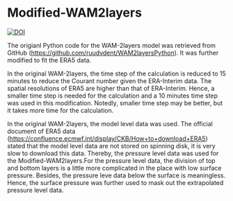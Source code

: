 # Modified-WAM2layers
[![DOI](https://zenodo.org/badge/DOI/10.5281/zenodo.4796962.svg)](http://doi.org/10.5281/zenodo.4796962)
 
The origianl Python code for the WAM-2layers model was retrieved from GitHub (https://github.com/ruudvdent/WAM2layersPython). It was further modified to fit the ERA5 data.

In the original WAM-2layers, the time step of the calculation is reduced to 15 minutes to reduce the Courant number given the ERA-Interim data. The spatial resolutions of ERA5 are higher than that of ERA-Interim. Hence, a smaller time step is needed for the calculation and a 10 minutes time step was used in this modification. Notedly, smaller time step may be better, but it takes more time for the calculation.

In the original WAM-2layers, the model level data was used. The official document of ERA5 data (https://confluence.ecmwf.int/display/CKB/How+to+download+ERA5) stated that the model level data are not stored on spinning disk, it is very slow to download this data. Thereby, the pressure level data was used for the Modified-WAM2layers.For the pressure level data, the division of top and bottom layers is a little more complicated in the place with low surface pressure. Besides, the pressure leve data below the surface is meaningless. Hence, the surface pressure was further used to mask out the extrapolated pressure level data.
